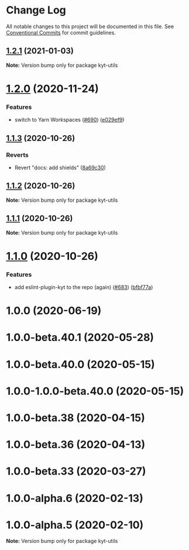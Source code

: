 # Change Log

All notable changes to this project will be documented in this file.
See [Conventional Commits](https://conventionalcommits.org) for commit guidelines.

## [1.2.1](https://github.com/nytimes/kyt/compare/kyt-utils@1.2.0...kyt-utils@1.2.1) (2021-01-03)

**Note:** Version bump only for package kyt-utils





# [1.2.0](https://github.com/nytimes/kyt/compare/kyt-utils@1.1.3...kyt-utils@1.2.0) (2020-11-24)


### Features

* switch to Yarn Workspaces ([#690](https://github.com/nytimes/kyt/issues/690)) ([e029ef9](https://github.com/nytimes/kyt/commit/e029ef9f72e47179315ed928840b770e140ab0aa))





## [1.1.3](https://github.com/nytimes/kyt/compare/kyt-utils@1.1.2...kyt-utils@1.1.3) (2020-10-26)


### Reverts

* Revert "docs: add shields" ([8a69c30](https://github.com/nytimes/kyt/commit/8a69c3095e65784d6412147a581e79e71f43673b))





## [1.1.2](https://github.com/nytimes/kyt/compare/kyt-utils@1.1.1...kyt-utils@1.1.2) (2020-10-26)

**Note:** Version bump only for package kyt-utils





## [1.1.1](https://github.com/nytimes/kyt/compare/kyt-utils@1.1.0...kyt-utils@1.1.1) (2020-10-26)

**Note:** Version bump only for package kyt-utils





# [1.1.0](https://github.com/nytimes/kyt/compare/kyt-utils@1.0.0...kyt-utils@1.1.0) (2020-10-26)


### Features

* add eslint-plugin-kyt to the repo (again) ([#683](https://github.com/nytimes/kyt/issues/683)) ([bfbf77a](https://github.com/nytimes/kyt/commit/bfbf77a3f0f2f3cb624d9cfb10b42a7b2bc2f76d))





# 1.0.0 (2020-06-19)



# 1.0.0-beta.40.1 (2020-05-28)



# 1.0.0-beta.40.0 (2020-05-15)



# 1.0.0-1.0.0-beta.40.0 (2020-05-15)



# 1.0.0-beta.38 (2020-04-15)



# 1.0.0-beta.36 (2020-04-13)



# 1.0.0-beta.33 (2020-03-27)



# 1.0.0-alpha.6 (2020-02-13)



# 1.0.0-alpha.5 (2020-02-10)

**Note:** Version bump only for package kyt-utils
